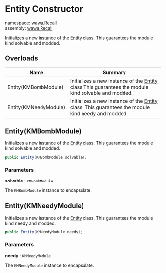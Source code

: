# Entity Constructor

namespace: [wawa\.Recall](../../wawa.Recall.md)<br />
assembly: [wawa\.Recall](../../../wawa.Recall.md)

Initializes a new instance of the [Entity](../../../wawa.Recall/wawa.Recall/Entity.md) class\.
This guarantees the module kind solvable and modded\.

## Overloads

| Name | Summary |
|------|---------|
| Entity\(KMBombModule\) | Initializes a new instance of the [Entity](../../../wawa.Recall/wawa.Recall/Entity.md) class\.This guarantees the module kind solvable and modded\. |
| Entity\(KMNeedyModule\) | Initializes a new instance of the [Entity](../../../wawa.Recall/wawa.Recall/Entity.md) class\. This guarantees the module kind needy and modded\. |

## Entity\(KMBombModule\)

Initializes a new instance of the [Entity](../../../wawa.Recall/wawa.Recall/Entity.md) class\.
This guarantees the module kind solvable and modded\.

```csharp
public Entity(KMBombModule solvable);
```

### Parameters

__solvable__ : `KMBombModule`

The `KMBombModule` instance to encapsulate\.

## Entity\(KMNeedyModule\)

Initializes a new instance of the [Entity](../../../wawa.Recall/wawa.Recall/Entity.md) class\. This guarantees the module kind needy and modded\.

```csharp
public Entity(KMNeedyModule needy);
```

### Parameters

__needy__ : `KMNeedyModule`

The `KMNeedyModule` instance to encapsulate\.

